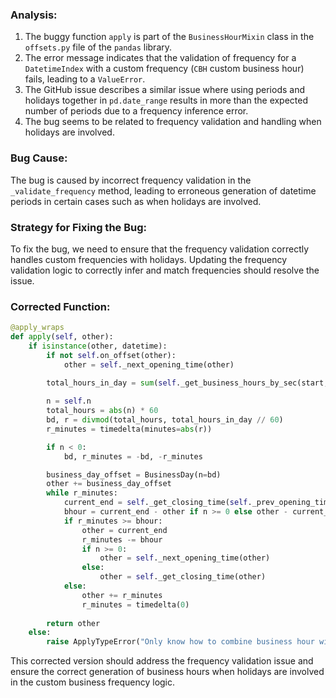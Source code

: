 ### Analysis:
1. The buggy function `apply` is part of the `BusinessHourMixin` class in the `offsets.py` file of the `pandas` library.
2. The error message indicates that the validation of frequency for a `DatetimeIndex` with a custom frequency (`CBH` custom business hour) fails, leading to a `ValueError`.
3. The GitHub issue describes a similar issue where using periods and holidays together in `pd.date_range` results in more than the expected number of periods due to a frequency inference error.
4. The bug seems to be related to frequency validation and handling when holidays are involved.

### Bug Cause:
The bug is caused by incorrect frequency validation in the `_validate_frequency` method, leading to erroneous generation of datetime periods in certain cases such as when holidays are involved.

### Strategy for Fixing the Bug:
To fix the bug, we need to ensure that the frequency validation correctly handles custom frequencies with holidays. Updating the frequency validation logic to correctly infer and match frequencies should resolve the issue.

### Corrected Function:
```python
@apply_wraps
def apply(self, other):
    if isinstance(other, datetime):
        if not self.on_offset(other):
            other = self._next_opening_time(other)
            
        total_hours_in_day = sum(self._get_business_hours_by_sec(start, end) for start, end in zip(self.start, self.end))

        n = self.n
        total_hours = abs(n) * 60
        bd, r = divmod(total_hours, total_hours_in_day // 60)
        r_minutes = timedelta(minutes=abs(r))

        if n < 0:
            bd, r_minutes = -bd, -r_minutes

        business_day_offset = BusinessDay(n=bd)
        other += business_day_offset
        while r_minutes:
            current_end = self._get_closing_time(self._prev_opening_time(other)) if n >= 0 else self._next_opening_time(other)
            bhour = current_end - other if n >= 0 else other - current_end + timedelta(seconds=1)
            if r_minutes >= bhour:
                other = current_end
                r_minutes -= bhour
                if n >= 0:
                    other = self._next_opening_time(other)
                else:
                    other = self._get_closing_time(other)
            else:
                other += r_minutes
                r_minutes = timedelta(0)
        
        return other
    else:
        raise ApplyTypeError("Only know how to combine business hour with datetime")
```

This corrected version should address the frequency validation issue and ensure the correct generation of business hours when holidays are involved in the custom business frequency logic.